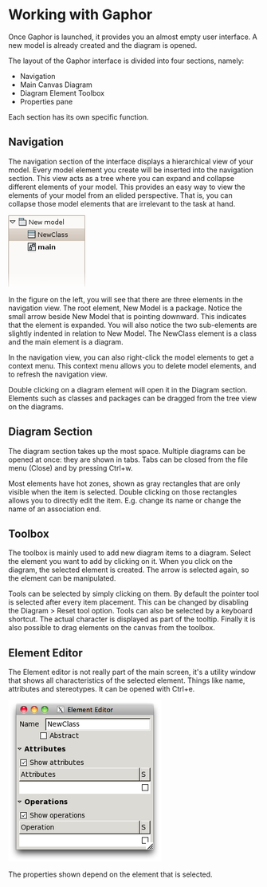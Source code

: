 # Working with Gaphor

Once Gaphor is launched, it provides you an almost empty user interface.
A new model is already created and the diagram is opened.

The layout of the Gaphor interface is divided into four sections,
namely:

-   Navigation
-   Main Canvas Diagram
-   Diagram Element Toolbox
-   Properties pane

Each section has its own specific function.

## Navigation

The navigation section of the interface displays a hierarchical view of
your model. Every model element you create will be inserted into the
navigation section. This view acts as a tree where you can expand and
collapse different elements of your model. This provides an easy way to
view the elements of your model from an elided perspective. That is, you
can collapse those model elements that are irrelevant to the task at
hand.

![image](gaphor-treeview.png)

In the figure on the left, you will see that there are three elements in
the navigation view. The root element, New Model is a package. Notice
the small arrow beside New Model that is pointing downward. This
indicates that the element is expanded. You will also notice the two
sub-elements are slightly indented in relation to New Model. The
NewClass element is a class and the main element is a diagram.

In the navigation view, you can also right-click the model elements to
get a context menu. This context menu allows you to delete model
elements, and to refresh the navigation view.

Double clicking on a diagram element will open it in the Diagram
section. Elements such as classes and packages can be dragged from the
tree view on the diagrams.

## Diagram Section

The diagram section takes up the most space. Multiple diagrams can be
opened at once: they are shown in tabs. Tabs can be closed from the file
menu (Close) and by pressing Ctrl+w.

Most elements have hot zones, shown as gray rectangles that are only
visible when the item is selected. Double clicking on those rectangles
allows you to directly edit the item. E.g. change its name or change the
name of an association end.

## Toolbox

The toolbox is mainly used to add new diagram items to a diagram. Select
the element you want to add by clicking on it. When you click on the
diagram, the selected element is created. The arrow is selected again,
so the element can be manipulated.

Tools can be selected by simply clicking on them. By default the pointer
tool is selected after every item placement. This can be changed by
disabling the Diagram > Reset tool option. Tools can also be selected
by a keyboard shortcut. The actual character is displayed as part of the
tooltip. Finally it is also possible to drag elements on the canvas from
the toolbox.

## Element Editor

The Element editor is not really part of the main screen, it's a
utility window that shows all characteristics of the selected element.
Things like name, attributes and stereotypes. It can be opened with
Ctrl+e.

![image](elementeditor.png)

The properties shown depend on the element that is selected.
